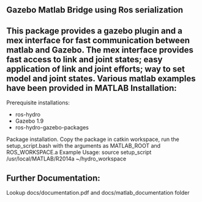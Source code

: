 Gazebo Matlab Bridge using Ros serialization
---------------------------------------------------------------------
This package provides a gazebo plugin and a mex interface for fast communication between matlab and Gazebo. The mex interface provides fast access to link and joint states; easy application of link and joint efforts; way to set model and joint states. Various matlab examples have been provided in MATLAB
Installation:
--------------
Prerequisite installations:
*	ros-hydro
* Gazebo 1.9
* ros-hydro-gazebo-packages

Package installation. Copy the package in catkin workspace, run the setup_script.bash with the arguments as MATLAB_ROOT and ROS_WORKSPACE.a
Example Usage: source setup_script /usr/local/MATLAB/R2014a ~/hydro_workspace

Further Documentation:
-------------------
Lookup docs/documentation.pdf and docs/matlab_documentation folder
